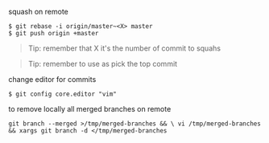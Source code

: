 squash on remote

    $ git rebase -i origin/master~<X> master
    $ git push origin +master

> Tip:  remember that X it's the number of commit to squahs

> Tip:  remember to use as pick the top commit

change editor for commits

    $ git config core.editor "vim"


to remove locally all merged branches on remote

    git branch --merged >/tmp/merged-branches && \ vi /tmp/merged-branches && xargs git branch -d </tmp/merged-branches

